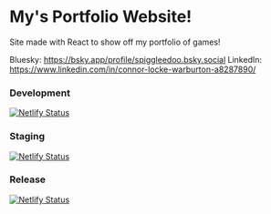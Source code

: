 # My's Portfolio Website!

Site made with React to show off my portfolio of games!

Bluesky: https://bsky.app/profile/spiggleedoo.bsky.social
LinkedIn: https://www.linkedin.com/in/connor-locke-warburton-a8287890/

### Development

[![Netlify Status](https://api.netlify.com/api/v1/badges/b4dd0ce0-a894-4b15-96a8-f634f2dc2f97/deploy-status)](https://app.netlify.com/sites/connor-portfolio-development/deploys)

### Staging

[![Netlify Status](https://api.netlify.com/api/v1/badges/0e94934e-4a31-4252-8d2a-00acd3fb0a6c/deploy-status)](https://app.netlify.com/sites/connor-portfolio-staging/deploys)

### Release

[![Netlify Status](https://api.netlify.com/api/v1/badges/f65cd394-25b5-405b-a8fe-5ae1f24df43a/deploy-status)](https://app.netlify.com/sites/connor-portfolio-release/deploys)
